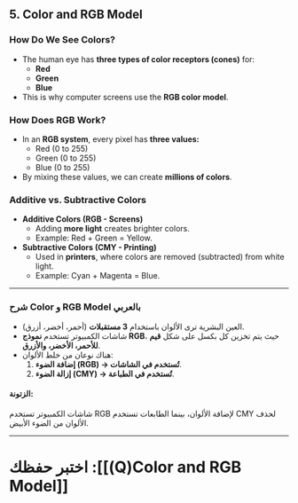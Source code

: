 
## **5. Color and RGB Model**

### **How Do We See Colors?**

- The human eye has **three types of color receptors (cones)** for:
    - **Red**
    - **Green**
    - **Blue**
- This is why computer screens use the **RGB color model**.

### **How Does RGB Work?**

- In an **RGB system**, every pixel has **three values:**
    - Red (0 to 255)
    - Green (0 to 255)
    - Blue (0 to 255)
- By mixing these values, we can create **millions of colors**.

### **Additive vs. Subtractive Colors**

- **Additive Colors (RGB - Screens)**
    - Adding **more light** creates brighter colors.
    - Example: Red + Green = Yellow.
- **Subtractive Colors (CMY - Printing)**
    - Used in **printers**, where colors are removed (subtracted) from white light.
    - Example: Cyan + Magenta = Blue.

---

### **شرح Color و RGB Model بالعربي**

- العين البشرية ترى الألوان باستخدام **3 مستقبلات** (أحمر، أخضر، أزرق).
- شاشات الكمبيوتر تستخدم **نموذج RGB**، حيث يتم تخزين كل بكسل على شكل **قيم للأحمر، الأخضر، والأزرق**.
- هناك نوعان من خلط الألوان:
    1. **إضافة الضوء (RGB) → تُستخدم في الشاشات**.
    2. **إزالة الضوء (CMY) → تُستخدم في الطباعة**.

#### **الزتونة:**

شاشات الكمبيوتر تستخدم RGB لإضافة الألوان، بينما الطابعات تستخدم CMY لحذف الألوان من الضوء الأبيض.

---

# اختبر حفظك :[[(Q)Color and RGB Model]]